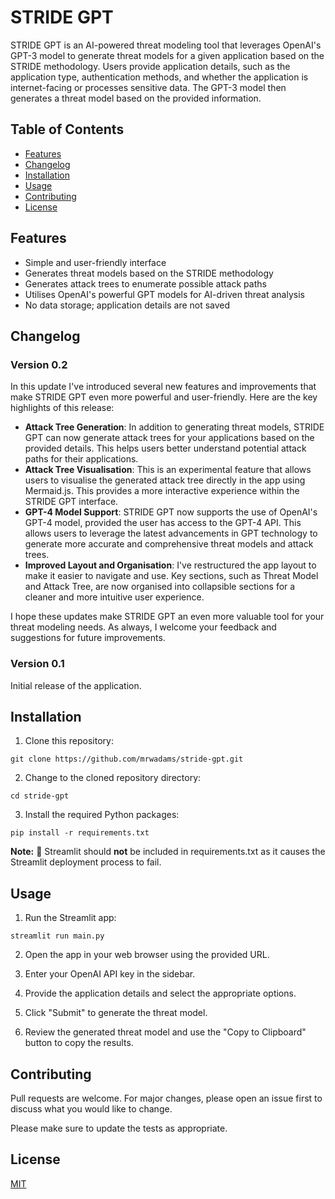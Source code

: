 # STRIDE GPT

STRIDE GPT is an AI-powered threat modeling tool that leverages OpenAI's GPT-3 model to generate threat models for a given application based on the STRIDE methodology. Users provide application details, such as the application type, authentication methods, and whether the application is internet-facing or processes sensitive data. The GPT-3 model then generates a threat model based on the provided information.

## Table of Contents
- [Features](#features)
- [Changelog](#changelog)
- [Installation](#installation)
- [Usage](#usage)
- [Contributing](#contributing)
- [License](#license)

## Features
- Simple and user-friendly interface
- Generates threat models based on the STRIDE methodology
- Generates attack trees to enumerate possible attack paths
- Utilises OpenAI's powerful GPT models for AI-driven threat analysis
- No data storage; application details are not saved

## Changelog

### Version 0.2

In this update I've introduced several new features and improvements that make STRIDE GPT even more powerful and user-friendly. Here are the key highlights of this release:

- **Attack Tree Generation**: In addition to generating threat models, STRIDE GPT can now generate attack trees for your applications based on the provided details. This helps users better understand potential attack paths for their applications.
- **Attack Tree Visualisation**: This is an experimental feature that allows users to visualise the generated attack tree directly in the app using Mermaid.js. This provides a more interactive experience within the STRIDE GPT interface.
- **GPT-4 Model Support**: STRIDE GPT now supports the use of OpenAI's GPT-4 model, provided the user has access to the GPT-4 API. This allows users to leverage the latest advancements in GPT technology to generate more accurate and comprehensive threat models and attack trees.
- **Improved Layout and Organisation**: I've restructured the app layout to make it easier to navigate and use. Key sections, such as Threat Model and Attack Tree, are now organised into collapsible sections for a cleaner and more intuitive user experience.

I hope these updates make STRIDE GPT an even more valuable tool for your threat modeling needs. As always, I welcome your feedback and suggestions for future improvements.

### Version 0.1

Initial release of the application.

## Installation

1. Clone this repository:

```
git clone https://github.com/mrwadams/stride-gpt.git
```

2. Change to the cloned repository directory:

```
cd stride-gpt
```

3. Install the required Python packages:

```
pip install -r requirements.txt
```

**Note:** 📝 Streamlit should **not** be included in requirements.txt as it causes the Streamlit deployment process to fail.

## Usage

1. Run the Streamlit app:

```
streamlit run main.py
```

2. Open the app in your web browser using the provided URL.

3. Enter your OpenAI API key in the sidebar.

4. Provide the application details and select the appropriate options.

5. Click "Submit" to generate the threat model.

6. Review the generated threat model and use the "Copy to Clipboard" button to copy the results.

## Contributing

Pull requests are welcome. For major changes, please open an issue first to discuss what you would like to change.

Please make sure to update the tests as appropriate.

## License

[MIT](https://choosealicense.com/licenses/mit/)